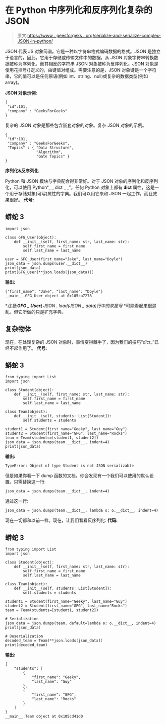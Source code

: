 # 在 Python 中序列化和反序列化复杂的 JSON

> 原文:[https://www . geesforgeks . org/serialize-and-serialize-complex-JSON-in-python/](https://www.geeksforgeeks.org/serialize-and-deserialize-complex-json-in-python/)

JSON 代表 JS 对象简谱。它是一种以字符串格式编码数据的格式。JSON 是独立于语言的，因此，它用于存储或传输文件中的数据。从 JSON 对象字符串转换数据被称为序列化，而其相反的字符串 JSON 对象被称为反序列化。JSON 对象是使用花括号{}定义的，由键值对组成。需要注意的是，JSON 对象键是一个字符串，它的值可以是任何原语(例如 int、string、null)或复杂的数据类型(例如 array)。

**JSON 对象示例:**

```
{
 "id":101,
 "company" : "GeeksForGeeks"
}

```

复杂的 JSON 对象是那些包含嵌套对象的对象。复杂 JSON 对象的示例。

```
{
 "id":101,
 "company" : "GeeksForGeeks",
 "Topics" : { "Data Structure",
              "Algorithm",
              "Gate Topics" }
}

```

**序列化&反序列化**

Python 和 JSON 模块与字典配合得非常好。对于 JSON 对象的序列化和反序列化，可以使用 Python“_ _ dict _ _”。任何 Python 对象上都有 __dict__ 属性，这是一个用于存储对象(可写)属性的字典。我们可以用它来和 JSON 一起工作，而且效果很好。
**代号:**

## 蟒蛇 3

```
import json

class GFG_User(object):
    def __init__(self, first_name: str, last_name: str):
        self.first_name = first_name
        self.last_name = last_name

user = GFG_User(first_name="Jake", last_name="Doyle")
json_data = json.dumps(user.__dict__)
print(json_data)
print(GFG_User(**json.loads(json_data)))
```

**输出:**

```
{"first_name": "Jake", "last_name": "Doyle"} 
__main__.GFG_User object at 0x105ca7278

```

**注意:**GFG _ User(** JSON . load(JSON _ data)行中的双星号* *可能看起来很混乱。但它所做的只是扩充字典。

## **复杂物体**

现在，在处理复杂的 JSON 对象时，事情变得棘手了，因为我们的技巧“_dict__”已经不起作用了。
**代号:**

## 蟒蛇 3

```
from typing import List
import json

class Student(object):
    def __init__(self, first_name: str, last_name: str):
        self.first_name = first_name
        self.last_name = last_name

class Team(object):
    def __init__(self, students: List[Student]):
        self.students = students

student1 = Student(first_name="Geeky", last_name="Guy")
student2 = Student(first_name="GFG", last_name="Rocks")
team = Team(students=[student1, student2])
json_data = json.dumps(team.__dict__, indent=4)
print(json_data)
```

**输出:**

```
TypeError: Object of type Student is not JSON serializable

```

但是如果你看一下 dump 函数的文档，你会发现有一个我们可以使用的默认设置。只需替换这一行:

```
json_data = json.dumps(team.__dict__, indent=4)

```

通过这一行:

```
json_data = json.dumps(team.__dict__, lambda o: o.__dict__, indent=4)

```

现在一切都和以前一样。现在，让我们看看反序列化:
**代码:**

## 蟒蛇 3

```
from typing import List
import json

class Student(object):
    def __init__(self, first_name: str, last_name: str):
        self.first_name = first_name
        self.last_name = last_name

class Team(object):
    def __init__(self, students: List[Student]):
        self.students = students

student1 = Student(first_name="Geeky", last_name="Guy")
student2 = Student(first_name="GFG", last_name="Rocks")
team = Team(students=[student1, student2])

# Serialization
json_data = json.dumps(team, default=lambda o: o.__dict__, indent=4)
print(json_data)

# Deserialization
decoded_team = Team(**json.loads(json_data))
print(decoded_team)
```

**输出:**

```
{
    "students": [
        {
            "first_name": "Geeky",
            "last_name": "Guy"
        },
        {
            "first_name": "GFG",
            "last_name": "Rocks"
        }
    ]
}
__main__.Team object at 0x105cd41d0

```